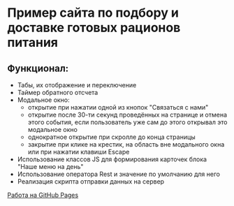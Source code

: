 # Пример сайта по подбору и доставке готовых рационов питания

## Функционал:

* Табы, их отображение и переключение
* Таймер обратного отсчета
* Модальное окно:
  - открытие при нажатии одной из кнопок "Связаться с нами"
  - открытие после 30-ти секунд проведённых на странице и отмена этого события, если пользователь уже сам до этого открывал это модальное окно
  - однократное открытие при скролле до конца страницы
  - закрытие при клике на крестик, на область вне модального окна или при нажатии клавиши Escape
* Использование классов JS для формирования карточек блока "Наше меню на день"
* Использование оператора Rest и значение по умолчанию для него
* Реализация скрипта отправки данных на сервер

[Работа на GitHub Pages](https://crow416.github.io/udemy-project-3/)

